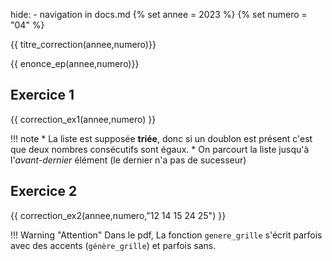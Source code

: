 hide: - navigation  in docs.md
{% set annee = 2023 %}
{% set numero = "04" %}

{{ titre_correction(annee,numero)}}


{{ enonce_ep(annee,numero)}}
 

## Exercice 1

{{ correction_ex1(annee,numero) }}

!!! note
    * La liste est supposée **triée**, donc si un doublon est présent c'est que deux nombres consécutifs sont égaux.
    * On parcourt la liste jusqu'à l'*avant-dernier* élément (le dernier n'a pas de sucesseur)

## Exercice 2 

{{ correction_ex2(annee,numero,"12 14 15 24 25") }}

!!! Warning "Attention"
    Dans le pdf, La fonction `genere_grille` s'écrit parfois avec des accents (`génère_grille`)  et parfois sans.